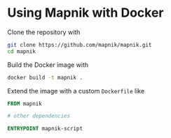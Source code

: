 # Using Mapnik with Docker

Clone the repository with 
```bash
git clone https://github.com/mapnik/mapnik.git
cd mapnik
```

Build the Docker image with
```bash
docker build -t mapnik .
```

Extend the image with a custom `Dockerfile` like
```dockerfile
FROM mapnik

# other dependencies

ENTRYPOINT mapnik-script
```